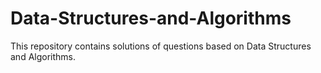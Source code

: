 # Data-Structures-and-Algorithms
This repository contains solutions of questions based on Data Structures and Algorithms. 

